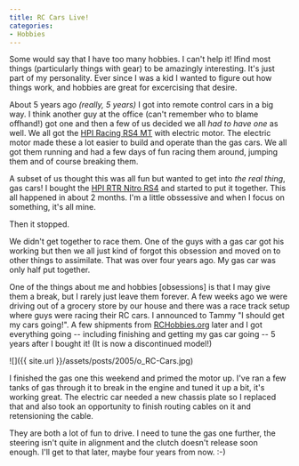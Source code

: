 ```yaml
---
title: RC Cars Live!
categories:
- Hobbies
---
```


Some would say that I have too many hobbies. I can't help it! Ifind most things (particularly things with gear) to be amazingly
interesting. It's just part of my personality. Ever since I was a kid I
wanted to figure out how things work, and hobbies are great for
excercising that desire.

About 5 years ago _(really, 5 years)_ I got into remote control cars in a
big way. I think another guy at the office (can't remember who to blame offhand!) got one and then a few of us
decided we all _had to have one_ as well. We all got the [HPI
Racing RS4 MT](http://www.hpiracing.com/kits/mt/mt-m.htm) with electric motor. The electric motor made these a lot
easier to build and operate than the gas cars. We all got them running
and had a few days of fun racing them around, jumping them and of
course breaking them.

A subset of us thought this was all fun but wanted to get into _the real thing_,
gas cars! I bought the [HPI RTR Nitro RS4](http://www.hpiracing.com/kits/nitromt/nitromt-m.htm) and started to put it together. This all
happened in about 2 months. I'm a little obssessive and when I focus on
something, it's all mine.

Then it stopped.

We didn't get together to race them. One of the guys with a gas car got
his working but then we all just kind of forgot this obsession and
moved on to other things to assimilate. That was over four years ago. My gas car was only half put together.

One of the things about me and hobbies [obsessions] is that I may give
them a break, but I rarely just leave them forever. A few weeks ago we were
driving out of a grocery store by our house and there was a race track
setup where guys were racing their RC cars. I announced to Tammy "I should
get my cars going!". A few shipments from [RCHobbies.org](http://www.rchobbies.org/) later and I got
everything going -- including finishing and getting my gas car going --
5 years after I bought it! (It is now a discontinued model!)

![]({{ site.url }}/assets/posts/2005/o_RC-Cars.jpg)

I finished the gas one this weekend and primed the motor up. I've ran a
few tanks of gas through it to break in the engine and tuned it up a
bit, it's working great. The electric car needed a new chassis plate so
I replaced that and also took an opportunity to finish routing cables
on it and retensioning the cable.

They are both a lot of fun to drive. I need to tune the gas one
further, the steering isn't quite in alignment and the clutch doesn't
release soon enough. I'll get to that later, maybe four years from now.
:-)
